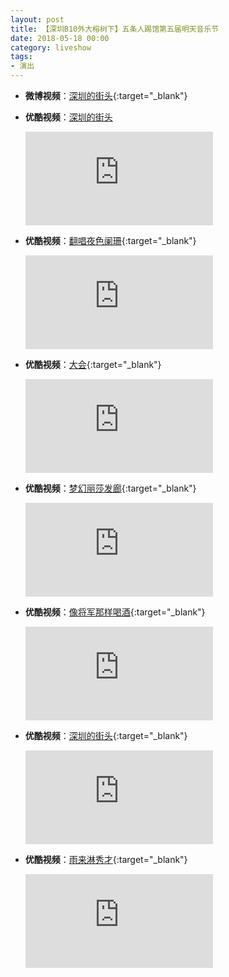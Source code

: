 ```yaml
---
layout: post
title: 【深圳B10外大榕树下】五条人踢馆第五届明天音乐节
date: 2018-05-18 00:00
category: liveshow
tags:
- 演出
---
```


* **微博视频**：[深圳的街头](https://m.weibo.cn/status/4538942667365498?){:target="_blank"}

* **优酷视频**：[深圳的街头](https://v.youku.com/v_show/id_XMzYxMzU2NzI4OA==.html)
  
  <div class="iframe-container"><iframe class="responsive-iframe" src='https://player.youku.com/embed/XMzYxMzU2NzI4OA==' frameborder="no" allowfullscreen="true"></iframe></div>

* **优酷视频**：[翻唱夜色阑珊](https://v.youku.com/v_show/id_XMzYxMzYzMDE3Ng==.html?spm=a2hcb.collection.page.7&file=id_XMzYxMzYzMDE3Ng%3D%3D.html&s=XMzYxMzYzMDE3Ng%3D%3D&s=XMzYxMzYzMDE3Ng==){:target="_blank"}

  <div class="iframe-container"><iframe class="responsive-iframe" src="https://player.youku.com/embed/XMzYxMzYzMDE3Ng==" frameborder="no" allowfullscreen="true"></iframe></div>

* **优酷视频**：[大会](https://v.youku.com/v_show/id_XMzYxNDQ3MDcxNg==.html?spm=a2hcb.collection.page.9&file=id_XMzYxNDQ3MDcxNg%3D%3D.html&s=XMzYxNDQ3MDcxNg%3D%3D&s=XMzYxNDQ3MDcxNg==){:target="_blank"}

  <div class="iframe-container"><iframe class="responsive-iframe" src="https://player.youku.com/embed/XMzYxNDQ3MDcxNg==" frameborder="no" allowfullscreen="true"></iframe></div>

* **优酷视频**：[梦幻丽莎发廊](https://v.youku.com/v_show/id_XMzYxMzYyNzExNg==.html?spm=a2hcb.collection.page.11&file=id_XMzYxMzYyNzExNg%3D%3D.html&s=XMzYxMzYyNzExNg%3D%3D&s=XMzYxMzYyNzExNg==){:target="_blank"}

  <div class="iframe-container"><iframe class="responsive-iframe" src="https://player.youku.com/embed/XMzYxMzYyNzExNg==" frameborder="no" allowfullscreen="true"></iframe></div>

* **优酷视频**：[像将军那样喝酒](https://v.youku.com/v_show/id_XMzYxMzk1NzA0NA==.html?spm=a2hcb.collection.page.13&file=id_XMzYxMzk1NzA0NA%3D%3D.html&s=XMzYxMzk1NzA0NA%3D%3D&s=XMzYxMzk1NzA0NA==){:target="_blank"}

  <div class="iframe-container"><iframe class="responsive-iframe" src="https://player.youku.com/embed/XMzYxMzk1NzA0NA==" frameborder="no" allowfullscreen="true"></iframe></div>

* **优酷视频**：[深圳的街头](https://v.youku.com/v_show/id_XMzYxMzYyMzg3Ng==.html?spm=a2hcb.collection.page.15&file=id_XMzYxMzYyMzg3Ng%3D%3D.html&s=XMzYxMzYyMzg3Ng%3D%3D&s=XMzYxMzYyMzg3Ng==){:target="_blank"}

  <div class="iframe-container"><iframe class="responsive-iframe" src="https://player.youku.com/embed/XMzYxMzYyMzg3Ng==" frameborder="no" allowfullscreen="true"></iframe></div>

* **优酷视频**：[雨来淋秀才](https://v.youku.com/v_show/id_XMzYxMzYyMDM3Ng==.html?spm=a2hcb.collection.page.17&file=id_XMzYxMzYyMDM3Ng%3D%3D.html&s=XMzYxMzYyMDM3Ng%3D%3D&s=XMzYxMzYyMDM3Ng==){:target="_blank"}

  <div class="iframe-container"><iframe class="responsive-iframe" src="https://player.youku.com/embed/XMzYxMzYyMDM3Ng==" frameborder="no" allowfullscreen="true"></iframe></div>
